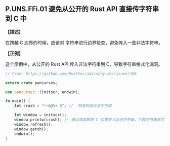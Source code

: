## P.UNS.FFi.01  避免从公开的 Rust API 直接传字符串到 C 中

**【描述】**

在跨越 C 边界的时候，应该对 字符串进行边界检查，避免传入一些非法字符串。

**【正例】**

这个示例中，从公开的 Rust API 传入非法字符串到 C，导致字符串格式化漏洞。

```rust
// From: https://github.com/RustSec/advisory-db/issues/106

extern crate pancurses;

use pancurses::{initscr, endwin};

fn main() {
    let crash = "!~&@%+ S"; //  特意构造非法字符串

    let window = initscr();
    window.printw(crash); // 通过该函数跨 C 边界传入非法字符串，引起字符串格式化漏洞
    window.refresh();
    window.getch();
    endwin();
}
```

